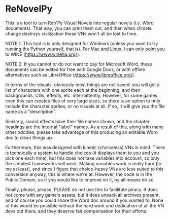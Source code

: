 # ReNovelPy
This is a tool to turn Ren'Py Visual Novels into regular novels (i.e. Word documents). That way, you can print them out, and then
when climate change destroys civilization these VNs won't all be lost to time.

NOTE 1: This tool is is only designed for Windows (unless you want to try running the Python yourself, that is). For Mac and Linux, I
can only point you to WINE (https://www.winehq.org/).

NOTE 2: If you cannot or do not want to pay for Microsoft Word, these documents can be edited for free with Google Docs, or with
offline alternatives such as LibreOffice (https://www.libreoffice.org/).

In terms of the visuals, obviously most things are not saved: you will get a list of characters with one sprite each at the beginning,
and then backgrounds, CGs, effects, etc. intermittently. However, for some games even this can creates files of very large sizes, so
there is an option to only include the character sprites, or no visuals at all. If so, it will give you the file name as a "description".

Similarly, sound effects have their file names shown, and the chapter headings are the internal "label" names. As a result of this, along
with many other oddities, please take advantage of this producing an editable Word doc to clean things up.

Furthermore, this was designed with kinetic (choiceless) VNs in mind. There is technically a system to handle choices (it displays them to
you and you pick one each time), but this does not take variables into account, so only the simplest frameworks will work. Making
variables work is really hard (to me at least), and since I figure that choice-heavy VNs are less suited to this conversion anyway, 
this is where we're at. However, the code is in the Public Domain, so if you would like to improve on it, by all means do so.

Finally, please, please, PLEASE do not use this to facilitate piracy. It does not come with any game's assets, but it does unpack
all archives present, and of course you could share the Word doc around if you wanted to. None of this would be possible without the
hard work and dedication of all the VN devs out there, and they deserve fair compensation for their efforts.